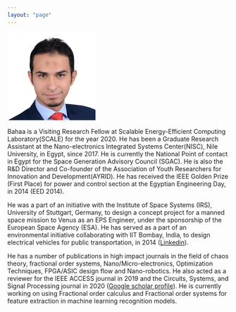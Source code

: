 ```yaml
---
layout: "page"
---
```




![](/members/bahaa_mini.jpg)

Bahaa is a Visiting Research Fellow at Scalable Energy-Efficient Computing Laboratory(SCALE) for the year 2020. He has been a Graduate Research Assistant at the Nano-electronics Integrated Systems Center(NISC), Nile University, in Egypt, since 2017. He is currently the National Point of contact in Egypt for the Space Generation Advisory Council (SGAC). He is also the R&D Director and Co-founder of the Association of Youth Researchers for Innovation and Development(AYRID). He has received the IEEE Golden Prize (First Place) for power and control section at the Egyptian Engineering Day, in 2014 (EED 2014).


He was a part of an initiative with the Institute of Space Systems (IRS), University of Stuttgart, Germany, to design a concept project for a manned space mission to Venus as an EPS Engineer, under the sponsorship of the European Space Agency (ESA). He has served as a part of an environmental initiative collaborating with IIT Bombay, India, to design electrical vehicles for public transportation, in 2014 ([Linkedin](https://www.linkedin.com/in/bahaaaldeen/)).


He has a number of publications in high impact journals in the field of chaos theory, fractional order systems, Nano/Micro-electronics, Optimization Techniques, FPGA/ASIC design flow and Nano-robotics. He also acted as a reviewer for the IEEE ACCESS journal in 2019 and the Circuits, Systems, and Signal Processing journal in 2020 ([Google scholar profile](https://scholar.google.com/citations?user=eEgJwR4AAAAJ&hl=en)). He is currently working on using Fractional order calculus and Fractional order systems for feature extraction in machine learning recognition models.
